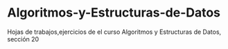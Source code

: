 # Algoritmos-y-Estructuras-de-Datos
Hojas de trabajos,ejercicios de el curso Algoritmos y Estructuras de Datos, sección 20
